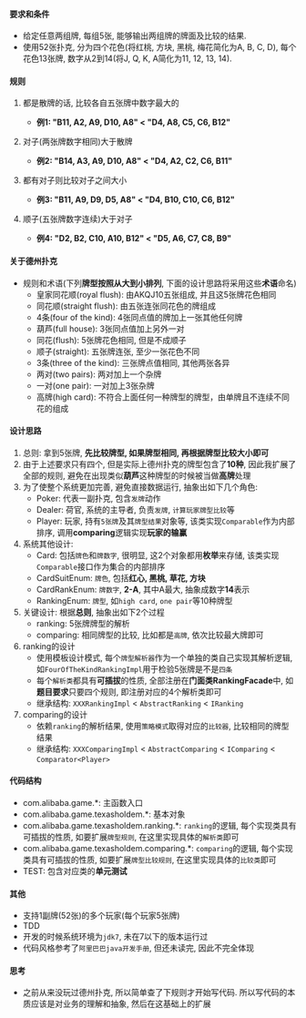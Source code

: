 #### 要求和条件
- 给定任意两组牌, 每组5张, 能够输出两组牌的牌面及比较的结果.
- 使用52张扑克, 分为四个花色(将红桃, 方块, 黑桃, 梅花简化为A, B, C, D), 每个花色13张牌, 数字从2到14(将J, Q, K, A简化为11, 12, 13, 14).

#### 规则
1. 都是散牌的话, 比较各自五张牌中数字最大的
    - **例1: "B11, A2, A9, D10, A8" < "D4, A8, C5, C6, B12"**

2. 对子(两张牌数字相同)大于散牌
    - **例2: "B14, A3, A9, D10, A8" < "D4, A2, C2, C6, B11"**

3. 都有对子则比较对子之间大小
    - **例3: "B11, A9, D9, D5, A8" < "D4, B10, C10, C6, B12"**

4. 顺子(五张牌数字连续)大于对子
    - **例4: "D2, B2, C10, A10, B12" < "D5, A6, C7, C8, B9"**

#### 关于德州扑克
- 规则和术语(下列**牌型按照从大到小排列**, 下面的设计思路将采用这些**术语**命名)
    - 皇家同花顺(royal flush): 由AKQJ10五张组成, 并且这5张牌花色相同
    - 同花顺(straight flush): 由五张连张同花色的牌组成
    - 4条(four of the kind): 4张同点值的牌加上一张其他任何牌
    - 葫芦(full house): 3张同点值加上另外一对
    - 同花(flush): 5张牌花色相同, 但是不成顺子
    - 顺子(straight): 五张牌连张, 至少一张花色不同
    - 3条(three of the kind): 三张牌点值相同, 其他两张各异
    - 两对(two pairs): 两对加上一个杂牌
    - 一对(one pair): 一对加上3张杂牌
    - 高牌(high card): 不符合上面任何一种牌型的牌型，由单牌且不连续不同花的组成

#### 设计思路
1. 总则: 拿到5张牌, **先比较牌型, 如果牌型相同, 再根据牌型比较大小即可**
2. 由于上述要求只有四个, 但是实际上德州扑克的牌型包含了**10种**, 因此我扩展了全部的规则, 避免在出现类似**葫芦**这种牌型的时候被当做**高牌**处理
3. 为了使整个系统更加完善, 避免直接数据运行, 抽象出如下几个角色:
    - Poker: 代表一副扑克, 包含`发牌`动作
    - Dealer: 荷官, 系统的主导者, 负责`发牌`, `计算玩家牌型比较`等
    - Player: 玩家, 持有`5张牌`及其`牌型结果`对象等, 该类实现`Comparable`作为内部排序, 调用**comparing**逻辑实现**玩家的输赢**
4. 系统其他设计:
    - Card: 包括`牌色`和`牌数字`, 很明显, 这2个对象都用**枚举**来存储, 该类实现`Comparable`接口作为集合的内部排序
    - CardSuitEnum: `牌色`, 包括**红心, 黑桃, 草花, 方块**
    - CardRankEnum: `牌数字`, **2-A**, 其中A最大, 抽象成数字**14**表示
    - RankingEnum: `牌型`, 如`high card`, `one pair`等10种牌型
5. 关键设计: 根据**总则**, 抽象出如下2个过程
    - ranking: 5张牌牌型的解析
    - comparing: 相同牌型的比较, 比如都是`高牌`, 依次比较最大牌即可
6. ranking的设计
    - 使用模板设计模式, 每个`牌型解析器`作为一个单独的类自己实现其解析逻辑, 如`FourOfTheKindRankingImpl`用于检验5张牌是不是`四条`
    - 每个`解析类`都具有**可插拔**的性质, 全部注册在**门面类RankingFacade**中, 如**题目要求**只要四个规则, 即注册对应的4个解析类即可
    - 继承结构: `XXXRankingImpl` < `AbstractRanking` < `IRanking`
7. comparing的设计
    - 依赖`ranking`的解析结果, 使用`策略模式`取得对应的`比较器`, 比较相同的牌型结果
    - 继承结构: `XXXComparingImpl` < `AbstractComparing` < `IComparing` < `Comparator<Player>`

#### 代码结构
- com.alibaba.game.*: 主函数入口
- com.alibaba.game.texasholdem.*: 基本对象
- com.alibaba.game.texasholdem.ranking.*: `ranking`的逻辑, 每个实现类具有可插拔的性质, 如要扩展`牌型规则`, 在这里实现具体的`解析类`即可
- com.alibaba.game.texasholdem.comparing.*: `comparing`的逻辑, 每个实现类具有可插拔的性质, 如要扩展`牌型比较规则`, 在这里实现具体的`比较类`即可
- TEST: 包含对应类的**单元测试**

#### 其他
- 支持1副牌(52张)的多个玩家(每个玩家5张牌)
- TDD
- 开发的时候系统环境为`jdk7`, 未在7以下的版本运行过
- 代码风格参考了`阿里巴巴java开发手册`, 但还未读完, 因此不完全体现

#### 思考
- 之前从来没玩过德州扑克, 所以简单查了下规则才开始写代码. 所以写代码的本质应该是对业务的理解和抽象, 然后在这基础上的扩展